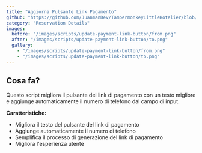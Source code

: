 ```yaml
---
title: "Aggiorna Pulsante Link Pagamento"
github: "https://github.com/JuanmanDev/TampermonkeyLittleHotelier/blob/main/frontdesk/reservationDetails/updateGeneratePaymentLinkButton.user.js"
category: "Reservation Details"
images:
  before: "/images/scripts/update-payment-link-button/from.png"
  after: "/images/scripts/update-payment-link-button/to.png"
  gallery:
    - "/images/scripts/update-payment-link-button/from.png"
    - "/images/scripts/update-payment-link-button/to.png"
---
```


## Cosa fa?

Questo script migliora il pulsante del link di pagamento con un testo migliore e aggiunge automaticamente il numero di telefono dal campo di input.

**Caratteristiche:**
- Migliora il testo del pulsante del link di pagamento
- Aggiunge automaticamente il numero di telefono
- Semplifica il processo di generazione del link di pagamento
- Migliora l'esperienza utente
